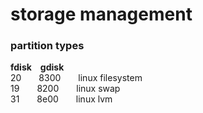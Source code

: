 # storage management

### partition types

**fdisk**&emsp;**gdisk** \
20&emsp;&emsp;8300&emsp;&emsp;linux filesystem \
19&emsp;&emsp;8200&emsp;&emsp;linux swap \
31&emsp;&emsp;8e00&emsp;&emsp;linux lvm \
</br>
